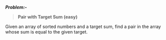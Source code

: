 ***Problem:-***

> **Pair with Target Sum (easy)**

Given an array of sorted numbers and a target sum, find a pair in the array whose sum is equal to the given target.
